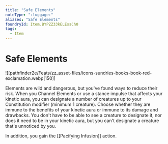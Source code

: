 ```yaml
---
title: "Safe Elements"
noteType: ":luggage:"
aliases: "Safe Elements"
foundryId: Item.BYPZZ33kELEssCh0
tags:
  - Item
---
```


# Safe Elements
![[pathfinder2e/Feats/zz_asset-files/icons-sundries-books-book-red-exclamation.webp|150]]

Elements are wild and dangerous, but you've found ways to reduce their risk. When you Channel Elements or use a stance impulse that affects your kinetic aura, you can designate a number of creatures up to your Constitution modifier (minimum 1 creature). Choose whether they are immune to the benefits of your kinetic aura or immune to its damage and drawbacks. You don't have to be able to see a creature to designate it, nor does it need to be in your kinetic aura, but you can't designate a creature that's unnoticed by you.

In addition, you gain the [[Pacifying Infusion]] action.
